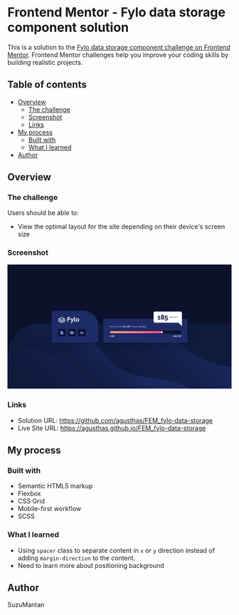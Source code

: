 # Frontend Mentor - Fylo data storage component solution

This is a solution to the [Fylo data storage component challenge on Frontend Mentor](https://www.frontendmentor.io/challenges/fylo-data-storage-component-1dZPRbV5n). Frontend Mentor challenges help you improve your coding skills by building realistic projects.

## Table of contents

- [Overview](#overview)
  - [The challenge](#the-challenge)
  - [Screenshot](#screenshot)
  - [Links](#links)
- [My process](#my-process)
  - [Built with](#built-with)
  - [What I learned](#what-i-learned)
- [Author](#author)

## Overview

### The challenge

Users should be able to:

- View the optimal layout for the site depending on their device's screen size

### Screenshot

![](./screenshot.jpg)

### Links

- Solution URL: https://github.com/agusthas/FEM_fylo-data-storage
- Live Site URL: https://agusthas.github.io/FEM_fylo-data-storage

## My process

### Built with

- Semantic HTML5 markup
- Flexbox
- CSS Grid
- Mobile-first workflow
- SCSS

### What I learned

- Using `spacer` class to separate content in `x` or `y` direction instead of adding `margin-direction` to the content.
- Need to learn more about positioning background

## Author

SuzuMantan
